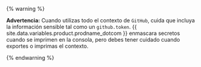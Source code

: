 {% warning %}

**Advertencia:** Cuando utilizas todo el contexto de `GitHub`, cuida que incluya la información sensible tal como un `github.token`. {{ site.data.variables.product.prodname_dotcom }} enmascara secretos cuando se imprimen en la consola, pero debes tener cuidado cuando exportes o imprimas el contexto.

{% endwarning %}
